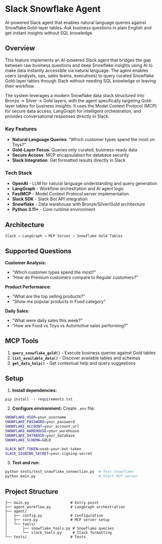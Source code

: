 # Slack Snowflake Agent

AI-powered Slack agent that enables natural language queries against Snowflake Gold-layer tables. Ask business questions in plain English and get instant insights without SQL knowledge.

## Overview

This feature implements an AI-powered Slack agent that bridges the gap between raw business questions and deep Snowflake insights using AI to make data instantly accessible via natural language. The agent enables users (analysts, ops, sales teams, executives) to query curated Snowflake Gold-layer tables through Slack without needing SQL knowledge or leaving their workflow.

The system leverages a modern Snowflake data stack structured into Bronze → Silver → Gold layers, with the agent specifically targeting Gold-layer tables for business insights. It uses the Model Context Protocol (MCP) for secure data access, LangGraph for intelligent orchestration, and provides conversational responses directly in Slack.

### Key Features
- **Natural Language Queries**: "Which customer types spend the most on Toys?"
- **Gold-Layer Focus**: Queries only curated, business-ready data
- **Secure Access**: MCP encapsulation for database security
- **Slack Integration**: Get formatted results directly in Slack

### Tech Stack
- **OpenAI** - LLM for natural language understanding and query generation
- **LangGraph** - Workflow orchestration and AI agent logic
- **FastMCP** - Model Context Protocol server implementation
- **Slack SDK** - Slack Bot API integration
- **Snowflake** - Data warehouse with Bronze/Silver/Gold architecture
- **Python 3.11+** - Core runtime environment

## Architecture
```
Slack → LangGraph → MCP Server → Snowflake Gold Tables
```

## Supported Questions

**Customer Analysis:**
- "Which customer types spend the most?"
- "How do Premium customers compare to Regular customers?"

**Product Performance:**
- "What are the top selling products?"
- "Show me popular products in Food category"

**Daily Sales:**
- "What were daily sales this week?"
- "How are Food vs Toys vs Automotive sales performing?"

## MCP Tools

1. **`query_snowflake_gold()`** - Execute business queries against Gold tables
2. **`list_available_data()`** - Discover available tables and schemas  
3. **`get_data_help()`** - Get contextual help and query suggestions

## Setup

1. **Install dependencies:**
```bash
pip install -r requirements.txt
```

2. **Configure environment:**
Create `.env` file:
```bash
SNOWFLAKE_USER=your_username
SNOWFLAKE_PASSWORD=your_password
SNOWFLAKE_ACCOUNT=your_account_url
SNOWFLAKE_WAREHOUSE=your_warehouse
SNOWFLAKE_DATABASE=your_database
SNOWFLAKE_SCHEMA=GOLD

SLACK_BOT_TOKEN=xoxb-your-bot-token
SLACK_SIGNING_SECRET=your-signing-secret
```

3. **Test and run:**
```bash
python tests/test_snowflake_connection.py  # Test Snowflake
python main.py                             # Start MCP server
```

## Project Structure
```
├── main.py                   # Entry point
├── agent_workflow.py         # LangGraph orchestration  
├── agent/
│   ├── config.py             # Configuration
│   ├── core.py               # MCP server setup
│   └── tools/
│       ├── snowflake_tools.py # Snowflake queries
│       └── slack_tools.py     # Slack formatting
└── tests/                    # Tests
```